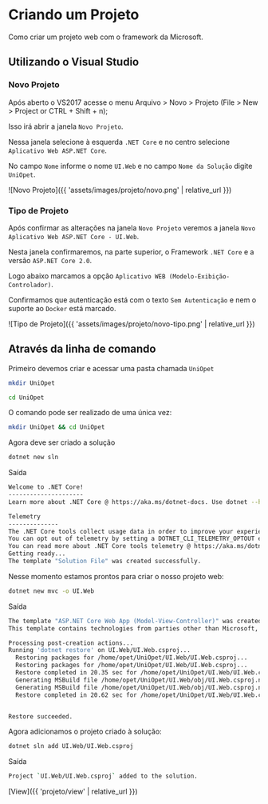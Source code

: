 # Criando um Projeto

Como criar um projeto web com o framework da Microsoft.

## Utilizando o Visual Studio

### Novo Projeto

Após aberto o VS2017 acesse o menu Arquivo > Novo > Projeto (File > New > Project or CTRL + Shift + n);

Isso irá abrir a janela `Novo Projeto`.

Nessa janela selecione à esquerda `.NET Core` e no centro selecione `Aplicativo Web ASP.NET Core`.

No campo `Nome` informe o nome `UI.Web` e no campo `Nome da Solução` digite `UniOpet`.

![Novo Projeto]({{ 'assets/images/projeto/novo.png' | relative_url }})

### Tipo de Projeto

Após confirmar as alterações na janela `Novo Projeto` veremos a janela `Novo Aplicativo Web ASP.NET Core - UI.Web`.

Nesta janela confirmaremos, na parte superior, o Framework `.NET Core`  e a versão `ASP.NET Core 2.0`.

Logo abaixo marcamos a opção `Aplicativo WEB (Modelo-Exibição-Controlador)`.

Confirmamos que autenticação está com o texto `Sem Autenticação` e nem o suporte ao `Docker` está marcado.

![Tipo de Projeto]({{ 'assets/images/projeto/novo-tipo.png' | relative_url }})

## Através da linha de comando

Primeiro devemos criar e acessar uma pasta chamada `UniOpet`

```bash
mkdir UniOpet
```

```bash
cd UniOpet
```

O comando pode ser realizado de uma única vez:

```bash
mkdir UniOpet && cd UniOpet
```

Agora deve ser criado a solução

```bash
dotnet new sln
```

Saída

```bash
Welcome to .NET Core!
---------------------
Learn more about .NET Core @ https://aka.ms/dotnet-docs. Use dotnet --help to see available commands or go to https://aka.ms/dotnet-cli-docs.

Telemetry
--------------
The .NET Core tools collect usage data in order to improve your experience. The data is anonymous and does not include command-line arguments. The data is collected by Microsoft and shared with the community.
You can opt out of telemetry by setting a DOTNET_CLI_TELEMETRY_OPTOUT environment variable to 1 using your favorite shell.
You can read more about .NET Core tools telemetry @ https://aka.ms/dotnet-cli-telemetry.
Getting ready...
The template "Solution File" was created successfully.
```

Nesse momento estamos prontos para criar o nosso projeto web:

```bash
dotnet new mvc -o UI.Web
```

Saída

```bash
The template "ASP.NET Core Web App (Model-View-Controller)" was created successfully.
This template contains technologies from parties other than Microsoft, see https://aka.ms/template-3pn for details.

Processing post-creation actions...
Running 'dotnet restore' on UI.Web/UI.Web.csproj...
  Restoring packages for /home/opet/UniOpet/UI.Web/UI.Web.csproj...
  Restoring packages for /home/opet/UniOpet/UI.Web/UI.Web.csproj...
  Restore completed in 20.35 sec for /home/opet/UniOpet/UI.Web/UI.Web.csproj.
  Generating MSBuild file /home/opet/UniOpet/UI.Web/obj/UI.Web.csproj.nuget.g.props.
  Generating MSBuild file /home/opet/UniOpet/UI.Web/obj/UI.Web.csproj.nuget.g.targets.
  Restore completed in 20.62 sec for /home/opet/UniOpet/UI.Web/UI.Web.csproj.


Restore succeeded.
```

Agora adicionamos o projeto criado à solução:

```bash
dotnet sln add UI.Web/UI.Web.csproj
```

Saída

```bash
Project `UI.Web/UI.Web.csproj` added to the solution.
```

[View]({{ 'projeto/view' | relative_url }})